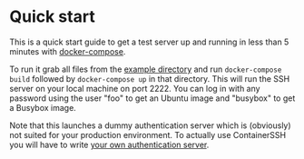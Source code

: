 <h1>Quick start</h1>

This is a quick start guide to get a test server up and running in less than 5 minutes with [docker-compose](https://docs.docker.com/compose/).

To run it grab all files from the [example directory](https://github.com/janoszen/containerssh/tree/stable/example) and
run `docker-compose build` followed by `docker-compose up` in that directory. This will run the SSH server on your local
machine on port 2222. You can log in with any password using the user "foo" to get an Ubuntu image and "busybox" to get
a Busybox image.

Note that this launches a dummy authentication server which is (obviously) not suited for your production environment.
To actually use ContainerSSH you will have to write [your own authentication server](authserver.md).
